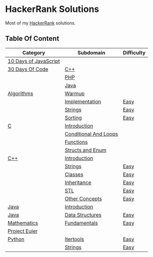 # HackerRank Solutions

Most of my [HackerRank](https://www.hackerrank.com/wolfthread) solutions.

## Table Of Content

| Category                                       | Subdomain                                         | Difficulty                             |
| ---------------------------------------------- | ------------------------------------------------- | -------------------------------------- |
| [10 Days of JavaScript](10-days-of-javascript) |                                                   |                                        |
| [30 Days Of Code](30-days-of-code)             | [C++](30-days-of-code/cpp)                        |                                        |
|                                                | [PHP](30-days-of-code/php)                        |                                        |
|                                                | [Java](30-days-of-code/java)                      |                                        |
| [Algorithms](algorithms)                       | [Warmup](algorithms/warmup)                       |                                        |
|                                                | [Implementation](algorithms/implementation)       | [Easy](algorithms/implementation/easy) |
|                                                | [Strings](algorithms/strings)                     | [Easy](algorithms/strings/easy)        |
|                                                | [Sorting](algorithms/sorting)                     | [Easy](algorithms/sorting/easy)        |
| [C](c)                                         | [Introduction](c/introduction)                    |                                        |
|                                                | [Conditional And Loops](c/conditionals-and-loops) |                                        |
|                                                | [Functions](c/functions)                          |                                        |
|                                                | [Structs and Enum](c/structs-and-enum)            |                                        |
| [C++](cpp)                                     | [Introduction](cpp/introduction)                  |                                        |
|                                                | [Strings](cpp/strings)                            | [Easy](cpp/strings/easy)               |
|                                                | [Classes](cpp/classes)                            | [Easy](cpp/classes/easy)               |
|                                                | [Inheritance](cpp/inheritance)                    | [Easy](cpp/inheritance/easy)           |
|                                                | [STL](cpp/STL)                                    | [Easy](cpp/STL/easy)                   |
|                                                | [Other Concepts](cpp/other-concepts)              | [Easy](cpp/other-concepts/easy)        |
| [Java](java)                                   | [Introduction](java/introduction)                 |                                        |
| [Java](java)                                   | [Data Structures](java/data-structures)           | [Easy](java/data-structures/easy)      |
| [Mathematics](mathematics)                     | [Fundamentals](mathematics/fundamentals)          | [Easy](mathematics/fundamentals/easy)  |
| [Project Euler](project-euler)                 |                                                   |                                        |
| [Python](python)                               | [Itertools](python/itertools)                     | [Easy](python/itertools/easy)          |
|                                                | [Strings](python/strings)                         | [Easy](python/strings/easy)            |
